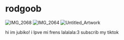 # rodgoob
![IMG_2068](https://github.com/user-attachments/assets/ea22d571-e524-4bec-b8a9-1ff4aa64dae3)
![IMG_2064](https://github.com/user-attachments/assets/2041592a-f330-43f5-8b35-2a4774e459b0)
![Untitled_Artwork](https://github.com/user-attachments/assets/b5026cc4-30d9-4a24-ab53-e445a78b86ba)

hi im jubiko! i lpve mi frens lalalala:3 subscrib my tiktok 
